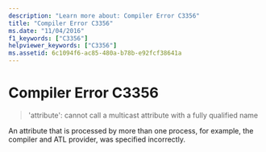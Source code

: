 ```yaml
---
description: "Learn more about: Compiler Error C3356"
title: "Compiler Error C3356"
ms.date: "11/04/2016"
f1_keywords: ["C3356"]
helpviewer_keywords: ["C3356"]
ms.assetid: 6c1094f6-ac85-480a-b78b-e92fcf38641a
---
```

# Compiler Error C3356

> 'attribute': cannot call a multicast attribute with a fully qualified name

An attribute that is processed by more than one process, for example, the compiler and ATL provider, was specified incorrectly.
